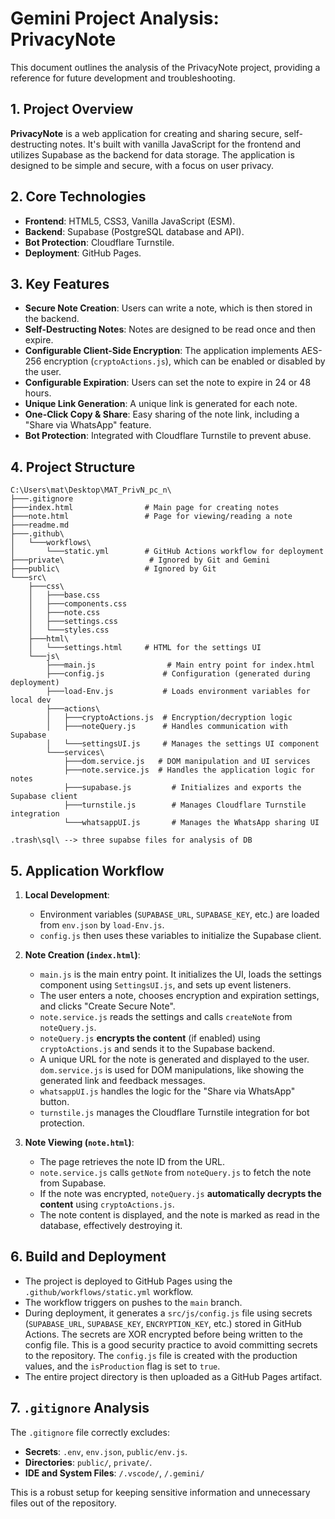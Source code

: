 # Gemini Project Analysis: PrivacyNote

This document outlines the analysis of the PrivacyNote project, providing a reference for future development and troubleshooting.

## 1. Project Overview

**PrivacyNote** is a web application for creating and sharing secure, self-destructing notes. It's built with vanilla JavaScript for the frontend and utilizes Supabase as the backend for data storage. The application is designed to be simple and secure, with a focus on user privacy.

## 2. Core Technologies

-   **Frontend**: HTML5, CSS3, Vanilla JavaScript (ESM).
-   **Backend**: Supabase (PostgreSQL database and API).
-   **Bot Protection**: Cloudflare Turnstile.
-   **Deployment**: GitHub Pages.

## 3. Key Features

-   **Secure Note Creation**: Users can write a note, which is then stored in the backend.
-   **Self-Destructing Notes**: Notes are designed to be read once and then expire.
-   **Configurable Client-Side Encryption**: The application implements AES-256 encryption (`cryptoActions.js`), which can be enabled or disabled by the user.
-   **Configurable Expiration**: Users can set the note to expire in 24 or 48 hours.
-   **Unique Link Generation**: A unique link is generated for each note.
-   **One-Click Copy & Share**: Easy sharing of the note link, including a "Share via WhatsApp" feature.
-   **Bot Protection**: Integrated with Cloudflare Turnstile to prevent abuse.

## 4. Project Structure

```
C:\Users\mat\Desktop\MAT_PrivN_pc_n\
├───.gitignore
├───index.html                # Main page for creating notes
├───note.html                 # Page for viewing/reading a note
├───readme.md
├───.github\
│   └───workflows\
│       └───static.yml        # GitHub Actions workflow for deployment
├───private\                   # Ignored by Git and Gemini
├───public\                   # Ignored by Git
└───src\
    ├───css\
    │   ├───base.css
    │   ├───components.css
    │   ├───note.css
    │   ├───settings.css
    │   └───styles.css
    ├───html\
    │   └───settings.html     # HTML for the settings UI
    └───js\
        ├───main.js                # Main entry point for index.html
        ├───config.js             # Configuration (generated during deployment)
        ├───load-Env.js           # Loads environment variables for local dev
        ├───actions\
        │   ├───cryptoActions.js  # Encryption/decryption logic
        │   ├───noteQuery.js      # Handles communication with Supabase
        │   └───settingsUI.js     # Manages the settings UI component
        └───services\
            ├───dom.service.js   # DOM manipulation and UI services
            ├───note.service.js  # Handles the application logic for notes
            ├───supabase.js         # Initializes and exports the Supabase client
            ├───turnstile.js        # Manages Cloudflare Turnstile integration
            └───whatsappUI.js       # Manages the WhatsApp sharing UI

.trash\sql\ --> three supabse files for analysis of DB
```

## 5. Application Workflow

1.  **Local Development**:
    -   Environment variables (`SUPABASE_URL`, `SUPABASE_KEY`, etc.) are loaded from `env.json` by `load-Env.js`.
    -   `config.js` then uses these variables to initialize the Supabase client.

2.  **Note Creation (`index.html`)**:
    -   `main.js` is the main entry point. It initializes the UI, loads the settings component using `SettingsUI.js`, and sets up event listeners.
    -   The user enters a note, chooses encryption and expiration settings, and clicks "Create Secure Note".
    -   `note.service.js` reads the settings and calls `createNote` from `noteQuery.js`.
    -   `noteQuery.js` **encrypts the content** (if enabled) using `cryptoActions.js` and sends it to the Supabase backend.
    -   A unique URL for the note is generated and displayed to the user. `dom.service.js` is used for DOM manipulations, like showing the generated link and feedback messages.
    -   `whatsappUI.js` handles the logic for the "Share via WhatsApp" button.
    -   `turnstile.js` manages the Cloudflare Turnstile integration for bot protection.

3.  **Note Viewing (`note.html`)**:
    -   The page retrieves the note ID from the URL.
    -   `note.service.js` calls `getNote` from `noteQuery.js` to fetch the note from Supabase.
    -   If the note was encrypted, `noteQuery.js` **automatically decrypts the content** using `cryptoActions.js`.
    -   The note content is displayed, and the note is marked as read in the database, effectively destroying it.

## 6. Build and Deployment

-   The project is deployed to GitHub Pages using the `.github/workflows/static.yml` workflow.
-   The workflow triggers on pushes to the `main` branch.
-   During deployment, it generates a `src/js/config.js` file using secrets (`SUPABASE_URL`, `SUPABASE_KEY`, `ENCRYPTION_KEY`, etc.) stored in GitHub Actions. The secrets are XOR encrypted before being written to the config file. This is a good security practice to avoid committing secrets to the repository. The `config.js` file is created with the production values, and the `isProduction` flag is set to `true`.
-   The entire project directory is then uploaded as a GitHub Pages artifact.

## 7. `.gitignore` Analysis

The `.gitignore` file correctly excludes:
-   **Secrets**: `.env`, `env.json`, `public/env.js`.
-   **Directories**: `public/`, `private/`.
-   **IDE and System Files**: `/.vscode/`, `/.gemini/`

This is a robust setup for keeping sensitive information and unnecessary files out of the repository.